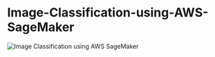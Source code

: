 # Image-Classification-using-AWS-SageMaker
![Image Classification using AWS SageMaker](https://github.com/user-attachments/assets/8da2cd35-4196-4d9b-837c-eabd4ca0d2c7)
